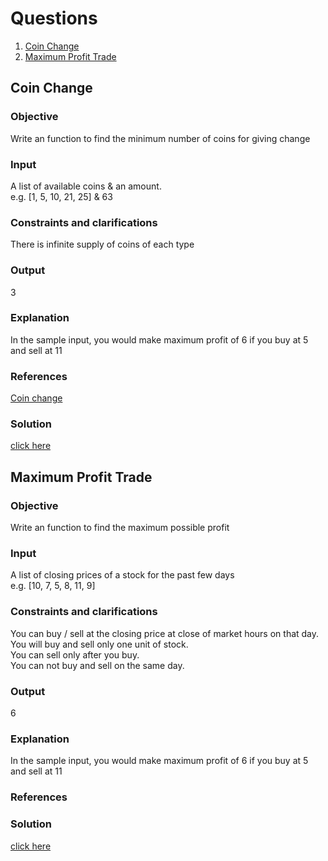 # Questions
1. [Coin Change](#coin-change)
2. [Maximum Profit Trade](#maximum-profit-trade)

## Coin Change
### Objective
   Write an function to find the minimum number of coins for giving change  
### Input
   A list of available coins & an amount.  
   e.g. [1, 5, 10, 21, 25] & 63  
### Constraints and clarifications
   There is infinite supply of coins of each type  
### Output
   3  
### Explanation
   In the sample input, you would make maximum profit of 6 if you buy at 5 and sell at 11  
### References
   [Coin change](http://interactivepython.org/runestone/static/pythonds/Recursion/DynamicProgramming.html)  
### Solution
[click here](https://github.com/SivaPandeti/python-interview/blob/master/src/algorithms/coin_change.py)

## Maximum Profit Trade
### Objective
   Write an function to find the maximum possible profit  
### Input
   A list of closing prices of a stock for the past few days  
   e.g. [10, 7, 5, 8, 11, 9]  
### Constraints and clarifications
   You can buy / sell at the closing price at close of market hours on that day.  
   You will buy and sell only one unit of stock.  
   You can sell only after you buy.  
   You can not buy and sell on the same day.  
### Output
   6  
### Explanation
   In the sample input, you would make maximum profit of 6 if you buy at 5 and sell at 11  
### References
### Solution
[click here](https://github.com/SivaPandeti/python-interview/blob/master/src/algorithms/maximum_profit_trade.py)
